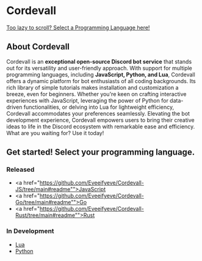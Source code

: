 # Cordevall
<a href="https://github.com/Eveeifyeve/Cordevall/blob/main/README.md#get-started-select-your-programming-language">Too lazy to scroll? Select a Programming Language here!</a>

## About Cordevall
Cordevall is an **exceptional open-source Discord bot service** that stands out for its versatility and user-friendly approach. With support for multiple programming languages, including **JavaScript, Python, and Lua**, Cordevall offers a dynamic platform for bot enthusiasts of all coding backgrounds. Its rich library of simple tutorials makes installation and customization a breeze, even for beginners. Whether you're keen on crafting interactive experiences with JavaScript, leveraging the power of Python for data-driven functionalities, or delving into Lua for lightweight efficiency, Cordevall accommodates your preferences seamlessly. Elevating the bot development experience, Cordevall empowers users to bring their creative ideas to life in the Discord ecosystem with remarkable ease and efficiency. What are you waiting for? Use it today!

## Get started! Select your programming language.
### Released
- <a href="https://github.com/Eveeifyeve/Cordevall-JS/tree/main#readme"">JavaScript</a>
- <a href="https://github.com/Eveeifyeve/Cordevall-Go/tree/main#readme"">Go</a>
- <a href="https://github.com/Eveeifyeve/Cordevall-Rust/tree/main#readme"">Rust</a>

### In Development
- <a href="https://github.com/Eveeifyeve/Cordevall-Lua/tree/main#readme">Lua</a>
- <a href="https://github.com/Eveeifyeve/Cordevall-Py/tree/main#readme">Python</a>
